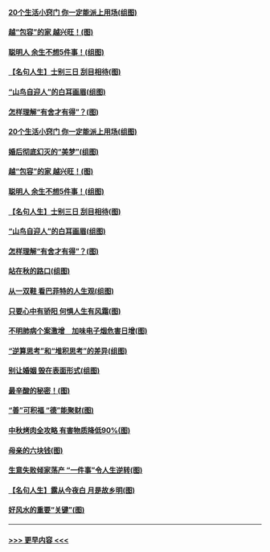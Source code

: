 #### [20个生活小窍门 你一定能派上用场(组图)](../pages/p8/907510.md?t=09161144) 
#### [越“包容”的家 越兴旺！(图)](../pages/p8/907328.md?t=09161144) 
#### [聪明人 余生不想5件事！(组图)](../pages/p8/907364.md?t=09161144) 
#### [【名句人生】士别三日 刮目相待(图)](../pages/p8/906988.md?t=09161144) 
#### [“山鸟自迎人”的白耳画眉(组图)](../pages/p8/907332.md?t=09161144) 
#### [怎样理解“有舍才有得”？(图)](../pages/p8/906872.md?t=09161144) 
#### [20个生活小窍门 你一定能派上用场(组图)](../pages/p8/907510.md?t=09161144) 
#### [婚后彻底幻灭的“美梦”(组图)](../pages/p8/907500.md?t=09161144) 
#### [越“包容”的家 越兴旺！(图)](../pages/p8/907328.md?t=09161144) 
#### [聪明人 余生不想5件事！(组图)](../pages/p8/907364.md?t=09161144) 
#### [【名句人生】士别三日 刮目相待(图)](../pages/p8/906988.md?t=09161144) 
#### [“山鸟自迎人”的白耳画眉(组图)](../pages/p8/907332.md?t=09161144) 
#### [怎样理解“有舍才有得”？(图)](../pages/p8/906872.md?t=09161144) 
#### [站在秋的路口(组图)](../pages/p8/906914.md?t=09161144) 
#### [从一双鞋 看巴菲特的人生观(组图)](../pages/p8/907311.md?t=09161144) 
#### [只要心中有骄阳 何惧人生有风霜(图)](../pages/p8/907320.md?t=09161144) 
#### [不明肺病个案激增　加味电子烟危害日增(图)](../pages/p8/907307.md?t=09161144) 
#### [“逆算思考”和“堆积思考”的差异(组图)](../pages/p8/907229.md?t=09161144) 
#### [别让婚姻 毁在表面形式(组图)](../pages/p8/907118.md?t=09161144) 
#### [最辛酸的秘密！(图)](../pages/p8/906327.md?t=09161144) 
#### [“善”可积福 “德”能聚财(图)](../pages/p8/906906.md?t=09161144) 
#### [中秋烤肉全攻略 有害物质降低90%(图)](../pages/p8/907227.md?t=09161144) 
#### [母亲的六块钱(图)](../pages/p8/907107.md?t=09161144) 
#### [生意失败倾家荡产 “一件事”令人生逆转(图)](../pages/p8/907101.md?t=09161144) 
#### [【名句人生】露从今夜白 月是故乡明(图)](../pages/p8/906558.md?t=09161144) 
#### [好风水的重要“关键”(图)](../pages/p8/907087.md?t=09161144) 

----
#### [ >>> 更早内容 <<< ](../indexes/p8-earlier.md)
